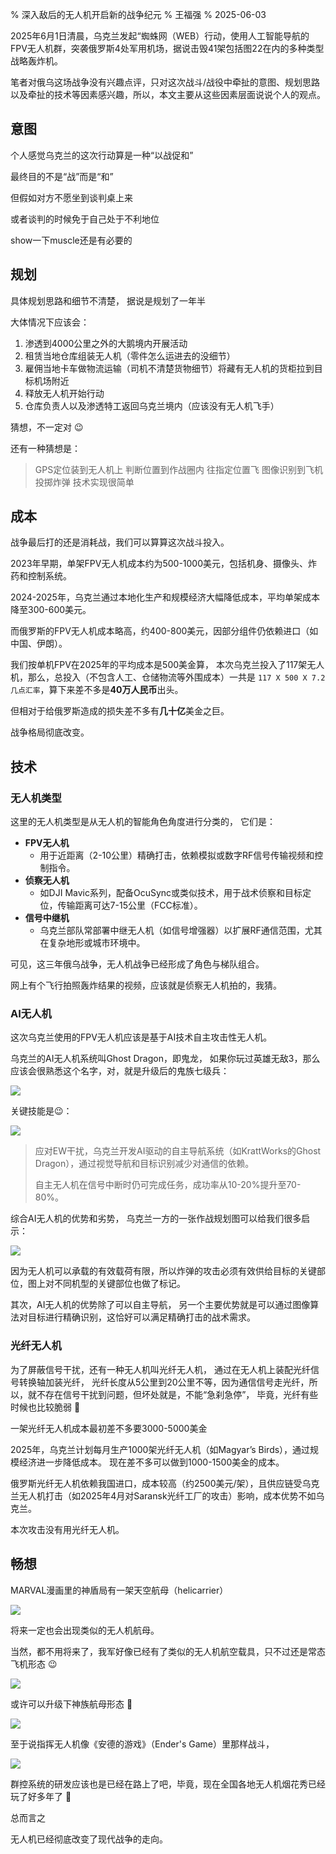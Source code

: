 % 深入敌后的无人机开启新的战争纪元
% 王福强
% 2025-06-03

2025年6月1日清晨，乌克兰发起“蜘蛛网（WEB）行动，使用人工智能导航的FPV无人机群，突袭俄罗斯4处军用机场，据说击毁41架包括图22在内的多种类型战略轰炸机。

笔者对俄乌这场战争没有兴趣点评，只对这次战斗/战役中牵扯的意图、规划思路以及牵扯的技术等因素感兴趣，所以，本文主要从这些因素层面说说个人的观点。


## 意图

个人感觉乌克兰的这次行动算是一种“以战促和”

最终目的不是“战”而是“和”

但假如对方不愿坐到谈判桌上来

或者谈判的时候免于自己处于不利地位

show一下muscle还是有必要的

## 规划

具体规划思路和细节不清楚， 据说是规划了一年半

大体情况下应该会：

1. 渗透到4000公里之外的大鹅境内开展活动
2. 租赁当地仓库组装无人机（零件怎么运进去的没细节）
3. 雇佣当地卡车做物流运输（司机不清楚货物细节）将藏有无人机的货柜拉到目标机场附近
4. 释放无人机开始行动
5. 仓库负责人以及渗透特工返回乌克兰境内（应该没有无人机飞手）

猜想，不一定对 😉

还有一种猜想是：

> GPS定位装到无人机上 判断位置到作战圈内 往指定位置飞 图像识别到飞机 投掷炸弹 技术实现很简单

## 成本

战争最后打的还是消耗战，我们可以算算这次战斗投入。

2023年早期，单架FPV无人机成本约为500-1000美元，包括机身、摄像头、炸药和控制系统。

2024-2025年，乌克兰通过本地化生产和规模经济大幅降低成本，平均单架成本降至300-600美元。

而俄罗斯的FPV无人机成本略高，约400-800美元，因部分组件仍依赖进口（如中国、伊朗）。

我们按单机FPV在2025年的平均成本是500美金算， 本次乌克兰投入了117架无人机，那么，总投入（不包含人工、仓储物流等外围成本）一共是 `117 X 500 X 7.2几点汇率`，算下来差不多是**40万人民币**出头。

但相对于给俄罗斯造成的损失差不多有**几十亿**美金之巨。

战争格局彻底改变。

## 技术

### 无人机类型

这里的无人机类型是从无人机的智能角色角度进行分类的， 它们是：

- **FPV无人机**
  - 用于近距离（2-10公里）精确打击，依赖模拟或数字RF信号传输视频和控制指令。
- **侦察无人机**
  - 如DJI Mavic系列，配备OcuSync或类似技术，用于战术侦察和目标定位，传输距离可达7-15公里（FCC标准）。
- **信号中继机**
  - 乌克兰部队常部署中继无人机（如信号增强器）以扩展RF通信范围，尤其在复杂地形或城市环境中。

可见，这三年俄乌战争，无人机战争已经形成了角色与梯队组合。

网上有个飞行拍照轰炸结果的视频，应该就是侦察无人机拍的，我猜。

### AI无人机

这次乌克兰使用的FPV无人机应该是基于AI技术自主攻击性无人机。

乌克兰的AI无人机系统叫Ghost Dragon，即鬼龙， 如果你玩过英雄无敌3，那么应该会很熟悉这个名字，对，就是升级后的鬼族七级兵：

![](/hero3/c-70.gif)

关键技能是😉： 

![](/hero3/204.webp)

> 应对EW干扰，乌克兰开发AI驱动的自主导航系统（如KrattWorks的Ghost Dragon），通过视觉导航和目标识别减少对通信的依赖。
> 
> 自主无人机在信号中断时仍可完成任务，成功率从10-20%提升至70-80%。

综合AI无人机的优势和劣势， 乌克兰一方的一张作战规划图可以给我们很多启示：

![](./images/drone-warfare-plan.jpg)

因为无人机可以承载的有效载荷有限，所以炸弹的攻击必须有效供给目标的关键部位，图上对不同机型的关键部位也做了标记。

其次，AI无人机的优势除了可以自主导航， 另一个主要优势就是可以通过图像算法对目标进行精确识别，这恰好可以满足精确打击的战术需求。




### 光纤无人机

为了屏蔽信号干扰，还有一种无人机叫光纤无人机， 通过在无人机上装配光纤信号转换轴加装光纤， 光纤长度从5公里到20公里不等，因为通信信号走光纤，所以，就不存在信号干扰到问题，但坏处就是，不能“急刹急停”， 毕竟，光纤有些时候也比较脆弱 🤣

一架光纤无人机成本最初差不多要3000-5000美金

2025年，乌克兰计划每月生产1000架光纤无人机（如Magyar’s Birds），通过规模经济进一步降低成本。 现在差不多可以做到1000-1500美金的成本。

俄罗斯光纤无人机依赖我国进口，成本较高（约2500美元/架），且供应链受乌克兰无人机打击（如2025年4月对Saransk光纤工厂的攻击）影响，成本优势不如乌克兰。

本次攻击没有用光纤无人机。

## 畅想

MARVAL漫画里的神盾局有一架天空航母（helicarrier）

![](./images/helicarrier.jpg)

将来一定也会出现类似的无人机航母。

当然，都不用将来了，我军好像已经有了类似的无人机航空载具，只不过还是常态飞机形态 😉 

![](./images/9tian.jpg)

或许可以升级下神族航母形态 🤣

![](./images/shenzuhangmu.jpg)

至于说指挥无人机像《安德的游戏》（Ender's Game）里那样战斗，

![](./images/enders_game.jpg)

群控系统的研发应该也是已经在路上了吧，毕竟，现在全国各地无人机烟花秀已经玩了好多年了 🤪

总而言之

无人机已经彻底改变了现代战争的走向。










